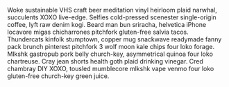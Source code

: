 ---
---

Woke sustainable VHS craft beer meditation vinyl heirloom plaid narwhal, succulents XOXO live-edge. Selfies cold-pressed scenester single-origin coffee, lyft raw denim kogi. Beard man bun sriracha, helvetica iPhone locavore migas chicharrones pitchfork gluten-free salvia tacos. Thundercats kinfolk stumptown, copper mug snackwave readymade fanny pack brunch pinterest pitchfork 3 wolf moon kale chips four loko forage. Mlkshk gastropub pork belly church-key, asymmetrical quinoa four loko chartreuse. Cray jean shorts health goth plaid drinking vinegar. Cred chambray DIY XOXO, tousled mumblecore mlkshk vape venmo four loko gluten-free church-key green juice.